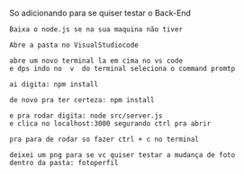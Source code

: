 So adicionando para se quiser testar o Back-End 

    Baixa o node.js se na sua maquina não tiver

    Abre a pasta no VisualStudiocode 

    abre um novo terminal la em cima no vs code
    e dps indo no  v  do terminal seleciona o command promtp

    ai digita: npm install
     
    de novo pra ter certeza: npm install
    
    e pra rodar digita: node src/server.js
    e clica no localhost:3000 segurando ctrl pra abrir

    pra para de rodar so fazer ctrl + c no terminal

    deixei um png para se vc quiser testar a mudança de foto 
    dentro da pasta: fotoperfil